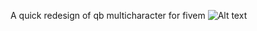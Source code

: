 A quick redesign of qb multicharacter for fivem
![Alt text]([URL_to_image](https://i.imgur.com/O8bvD2N.png) "Optional title")

